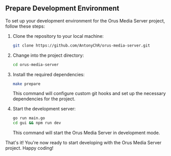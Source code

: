 ## Prepare Development Environment

To set up your development environment for the Orus Media Server project, follow these steps:

1. Clone the repository to your local machine:

    ```bash
    git clone https://github.com/AntonyChR/orus-media-server.git
    ```

2. Change into the project directory:

    ```bash
    cd orus-media-server
    ```

3. Install the required dependencies:

    ```bash
    make prepare
    ```

    This command will configure custom git hooks and set up the necessary dependencies for the project.

4. Start the development server:

    ```bash
    go run main.go
    cd gui && npm run dev
    ```

    This command will start the Orus Media Server in development mode.

That's it! You're now ready to start developing with the Orus Media Server project. Happy coding!